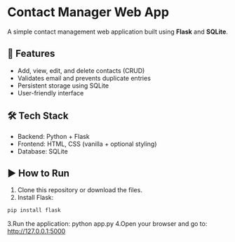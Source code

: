 # Contact Manager Web App

A simple contact management web application built using **Flask** and **SQLite**.

## 🚀 Features

- Add, view, edit, and delete contacts (CRUD)
- Validates email and prevents duplicate entries
- Persistent storage using SQLite
- User-friendly interface

## 🛠️ Tech Stack

- Backend: Python + Flask
- Frontend: HTML, CSS (vanilla + optional styling)
- Database: SQLite

## ▶️ How to Run

1. Clone this repository or download the files.
2. Install Flask:
```bash
pip install flask
```
3.Run the application:
python app.py
4.Open your browser and go to:
http://127.0.0.1:5000
